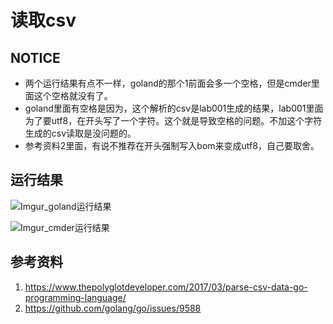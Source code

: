 # 读取csv

## NOTICE
 - 两个运行结果有点不一样，goland的那个1前面会多一个空格，但是cmder里面这个空格就没有了。
 - goland里面有空格是因为，这个解析的csv是lab001生成的结果，lab001里面为了要utf8，在开头写了一个字符。这个就是导致空格的问题。不加这个字符生成的csv读取是没问题的。
 - 参考资料2里面，有说不推荐在开头强制写入bom来变成utf8，自己要取舍。

## 运行结果
![Imgur_goland运行结果](https://i.imgur.com/OQkcJ1I.png)

![Imgur_cmder运行结果](https://i.imgur.com/6cybpw9.png)

## 参考资料
 1. https://www.thepolyglotdeveloper.com/2017/03/parse-csv-data-go-programming-language/
 2. https://github.com/golang/go/issues/9588